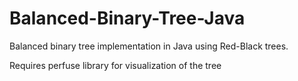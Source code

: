Balanced-Binary-Tree-Java
=========================

Balanced binary tree implementation in Java using Red-Black trees.

Requires perfuse library for visualization of the tree


